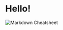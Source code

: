 # Hello!
![Markdown Cheatsheet](https://raw.githubusercontent.com/shiep18/EIS2020/master/markdowncheatsheet.JPG)
